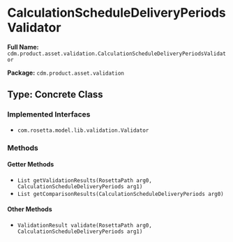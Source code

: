 # CalculationScheduleDeliveryPeriodsValidator

**Full Name:** `cdm.product.asset.validation.CalculationScheduleDeliveryPeriodsValidator`

**Package:** `cdm.product.asset.validation`

## Type: Concrete Class

### Implemented Interfaces

- `com.rosetta.model.lib.validation.Validator`

### Methods

#### Getter Methods

- `List getValidationResults(RosettaPath arg0, CalculationScheduleDeliveryPeriods arg1)`
- `List getComparisonResults(CalculationScheduleDeliveryPeriods arg0)`

#### Other Methods

- `ValidationResult validate(RosettaPath arg0, CalculationScheduleDeliveryPeriods arg1)`

